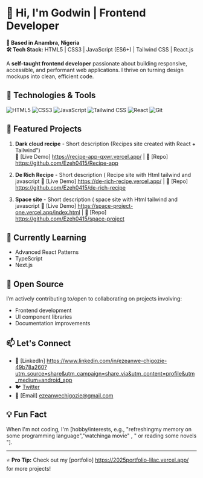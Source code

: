 # 👋 Hi, I'm Godwin | Frontend Developer

**📍 Based in Anambra, Nigeria**  
**🛠️ Tech Stack:** HTML5 | CSS3 | JavaScript (ES6+) | Tailwind CSS | React.js  

A **self-taught frontend developer** passionate about building responsive, accessible, and performant web applications. I thrive on turning design mockups into clean, efficient code.

## 🔧 Technologies & Tools
![HTML5](https://img.shields.io/badge/-HTML5-E34F26?logo=html5&logoColor=white)
![CSS3](https://img.shields.io/badge/-CSS3-1572B6?logo=css3&logoColor=white)
![JavaScript](https://img.shields.io/badge/-JavaScript-F7DF1E?logo=javascript&logoColor=black)
![Tailwind CSS](https://img.shields.io/badge/-Tailwind_CSS-06B6D4?logo=tailwind-css&logoColor=white)
![React](https://img.shields.io/badge/-React-61DAFB?logo=react&logoColor=black)
![Git](https://img.shields.io/badge/-Git-F05032?logo=git&logoColor=white)

## 🚀 Featured Projects
1. **Dark cloud recipe** - Short description (Recipes site created with React + Tailwind")  
   🔗 [Live Demo] https://recipe-app-qxwr.vercel.app/ | 📂 [Repo] https://github.com/Ezeh0415/Recipe-app  

2. **De Rich Recipe** - Short description  ( Recipe site with Html tailwind and javascript 
   🔗 [Live Demo] https://de-rich-recipe.vercel.app/ | 📂 [Repo] https://github.com/Ezeh0415/de-rich-recipe  

3. **Space site** - Short description  ( space site with Html tailwind and javascript 
   🔗 [Live Demo] https://space-project-one.vercel.app/index.html | 📂 [Repo] https://github.com/Ezeh0415/space-project


## 📌 Currently Learning
- Advanced React Patterns
- TypeScript
- Next.js

## 🌱 Open Source
I’m actively contributing to/open to collaborating on projects involving:
- Frontend development
- UI component libraries
- Documentation improvements

## 📫 Let's Connect
- 💼 [LinkedIn] https://www.linkedin.com/in/ezeanwe-chigozie-49b78a260?utm_source=share&utm_campaign=share_via&utm_content=profile&utm_medium=android_app
- 🐦 [Twitter](#)
- 📧 [Email] ezeanwechigozie@gmail.com

## 💡 Fun Fact
When I'm not coding, I'm [hobby/interests, e.g., "refreshingmy memory on some programming language","watchinga movie" , " or reading some novels "].

---

⭐ **Pro Tip:** Check out my [portfolio] https://2025portfolio-lilac.vercel.app/ for more projects! 
